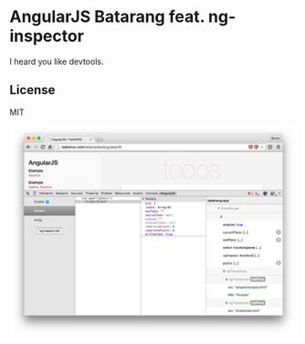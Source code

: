 # AngularJS Batarang feat. ng-inspector

I heard you like devtools.

## License
MIT

![batarang-inspector](batarang-inspector.png?raw=true)

